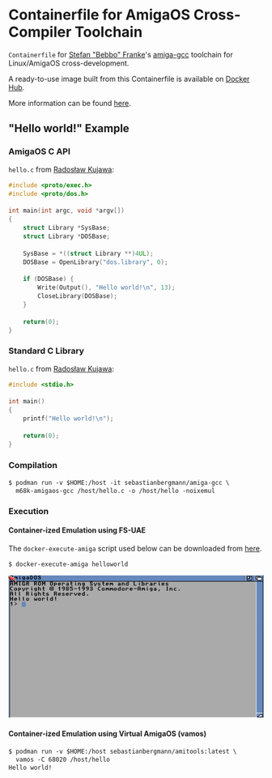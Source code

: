 # Containerfile for AmigaOS Cross-Compiler Toolchain

`Containerfile` for [Stefan "Bebbo" Franke](https://github.com/bebbo)'s [amiga-gcc](https://github.com/bebbo/amiga-gcc) toolchain for Linux/AmigaOS cross-development.

A ready-to-use image built from this Containerfile is available on [Docker Hub](https://hub.docker.com/r/sebastianbergmann/amiga-gcc/).

More information can be found [here](https://amiga.sebastian-bergmann.de/presentations/2017/evoke/amiga-software-development-in-2017).

## "Hello world!" Example

### AmigaOS C API

`hello.c` from [Radosław Kujawa](https://github.com/Sakura-IT/Amiga-programming-examples/tree/master/C/hello-world-amiga):

```c
#include <proto/exec.h>
#include <proto/dos.h>

int main(int argc, void *argv[])
{
    struct Library *SysBase;
    struct Library *DOSBase;

    SysBase = *((struct Library **)4UL);
    DOSBase = OpenLibrary("dos.library", 0);

    if (DOSBase) {
        Write(Output(), "Hello world!\n", 13);
        CloseLibrary(DOSBase);
    }

    return(0);
}
```


### Standard C Library

`hello.c` from [Radosław Kujawa](https://github.com/Sakura-IT/Amiga-programming-examples/tree/master/C/hello-world):

```c
#include <stdio.h>

int main()
{
    printf("Hello world!\n");

    return(0);
}
```


### Compilation

```
$ podman run -v $HOME:/host -it sebastianbergmann/amiga-gcc \
  m68k-amigaos-gcc /host/hello.c -o /host/hello -noixemul
```


### Execution

#### Container-ized Emulation using FS-UAE

The `docker-execute-amiga` script used below can be downloaded from [here](https://raw.githubusercontent.com/sebastianbergmann/docker-execute-amiga/master/docker-execute-amiga.sh).

```
$ docker-execute-amiga helloworld
```

![Screenshot](screenshot.png)


#### Container-ized Emulation using Virtual AmigaOS (vamos)

```
$ podman run -v $HOME:/host sebastianbergmann/amitools:latest \
  vamos -C 68020 /host/hello
Hello world!
```

